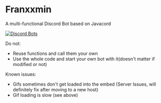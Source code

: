 # Franxxmin
A multi-functional Discord Bot based on Javacord

[![Discord Bots](https://top.gg/api/widget/688561837020545080.svg)](https://top.gg/bot/688561837020545080)

Do not:
- Reuse functions and call them your own
- Use the whole code and start your own bot with it(doesn't matter if modified or not)

Known issues:
- Gifs sometimes don't get loaded into the embed (Server Issues, will definitely fix after moving to a new host)
- Gif loading is slow (see above)
